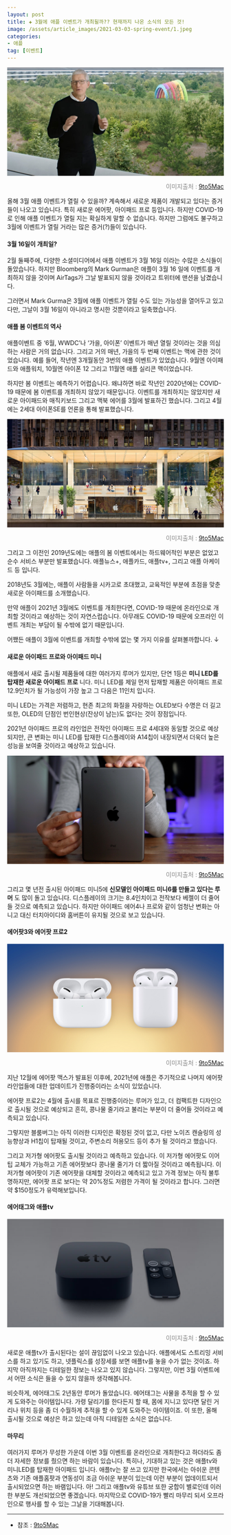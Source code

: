 ```yaml
---  
layout: post  
title: ✚ 3월에 애플 이벤트가 개최될까?? 현재까지 나온 소식의 모든 것!
image: /assets/article_images/2021-03-03-spring-event/1.jpeg
categories:
- 애플
tag: [이벤트]
---  
```

<div class="markdown-image">
<img src="/assets/article_images/2021-03-03-spring-event/1.jpeg" alt="" align="middle"/><p style="text-align:right;  color:#878787"> 이미지출처 : <a href="https://bit.ly/3kE9W13"> 9to5Mac </a></p> </div>

<p class="drop-korean">
올해 3월 애플 이벤트가 열릴 수 있을까? 계속해서 새로운 제품이 개발되고 있다는 증거들이 나오고 있습니다. 특히 새로운 에어팟, 아이패드 프로 등입니다. 하지만 COVID-19로 인해 애플 이벤트가 열릴 지는 확실하게 말할 수 없습니다. 하지만 그럼에도 불구하고 3월에 이벤트가 열릴 거라는 많은 증거(?)들이 있습니다.
</p>

#### 3월 16일이 개최일?
2월 둘째주에, 다양한 소셜미디어에서 애플 이벤트가 3월 16일 이라는 수많은 소식들이 돌았습니다. 하지만 Bloomberg의 Mark Gurman은 애플이 3월 16 일에 이벤트를 개최하지 않을 것이며 AirTags가 그날 발표되지 않을 것이라고 트위터에 맨션을 남겼습니다.

그러면서 Mark Gurma은 3월에 애플 이벤트가 열릴 수도 있는 가능성을 열어두고 있고 다만, 그날이 3월 16일이 아니라고 명시한 것뿐이라고 일축했습니다.

#### 애플 봄 이벤트의 역사
애플이벤트 중 ‘6월, WWDC’나 ‘가을, 아이폰’ 이벤트가 매년 열릴 것이라는 것을 의심하는 사람은 거의 없습니다. 그리고 거의 매년, 가을의 두 번째 이벤트는 맥에 관한 것이었습니다. 예를 들어, 작년엔 3개월동안 3번의 애플 이벤트가 있었습니다. 9월엔 아이패드와 애플워치, 10월엔 아이폰 12 그리고 11월엔 애플 실리콘 맥이었습니다.

하지만 봄 이벤트는 예측하기 어렵습니다. 왜냐하면 바로 작년인 2020년에는 COVID-19 때문에 봄 이벤트를 개최하지 않았기 때문입니다. 이벤트를 개최하지는 않았지만 새로운 아이패드와 매직키보드 그리고 맥북 에어를 3월에 발표하긴 했습니다. 그리고 4월에는 2세대 아이폰SE를 언론을 통해 발표했습니다.

<div class="markdown-image">
<img src="/assets/article_images/2021-03-03-spring-event/2.jpg" alt="" align="middle"/><p style="text-align:right;  color:#878787"> 이미지출처 : <a href="https://bit.ly/3kE9W13"> 9to5Mac </a></p> </div>

그리고 그 이전인 2019년도에는 애플의 봄 이벤트에서는 하드웨어적인 부분은 없었고 순수 서비스 부분만 발표했습니다. 애플뉴스+, 애플카드, 애플tv+, 그리고 애플 아케이드 등 입니다.

2018년도 3월에는, 애플이 사람들을 시카고로 초대했고, 교육적인 부분에 초점을 맞춘 새로운 아이패드를 소개했습니다.

만약 애플이 2021년 3월에도 이벤트를 개최한다면, COVID-19 때문에 온라인으로 개최할 것이라고 예상하는 것이 자연스럽습니다. 아무래도 COVID-19 때문에 오프라인 이벤트 개최는 부담이 될 수밖에 없기 때문입니다.

어쨌든 애플이 3월에 이벤트를 개최할 수밖에 없는 몇 가지 이유를 살펴볼까합니다. ↓

#### 새로운 아이패드 프로와 아이패드 미니
애플에서 새로 출시될 제품들에 대한 여러가지 루머가 있지만, 단연 1등은 **미니 LED를 탑재한 새로운 아이패드 프로** 니다. 미니 LED를 제일 먼저 탑재할 제품은 아이패드 프로 12.9인치가 될 가능성이 가장 높고 그 다음은 11인치 입니다.

미니 LED는 가격은 저렴하고, 현존 최고의 화질을 자랑하는 OLED보다 수명은 더 길고 또한, OLED의 단점인 번인현상(잔상이 남는)도 없다는 것이 장점입니다.

2021년 아이패드 프로의 라인업은 전작인 아이패드 프로 4세대와 동일할 것으로 예상되지만, 큰 변화는 미니 LED를 탑재한 디스플레이와 A14칩이 내장되면서 더욱더 높은 성능을 보여줄 것이라고 예상하고 있습니다.

<div class="markdown-image">
<img src="/assets/article_images/2021-03-03-spring-event/3.jpg" alt="" align="middle"/><p style="text-align:right;  color:#878787"> 이미지출처 : <a href="https://bit.ly/3kE9W13"> 9to5Mac </a></p> </div>

그리고 몇 년전 출시된 아이패드 미니5에 **신모델인 아이패드 미니6를 만들고 있다는 루머** 도 많이 돌고 있습니다. 디스플레이의 크기는 8.4인치이고 전작보다 베젤이 더 줄어들 것으로 예측되고 있습니다. 하지만 아이패드 에어4나 프로와 같이 엄청난 변화는 아니고 대신 터치아이디와 홈버튼이 유지될 것으로 보고 있습니다.

#### 에어팟3와 에어팟 프로2
<div class="markdown-image">
<img src="/assets/article_images/2021-03-03-spring-event/4.jpg" alt="" align="middle"/><p style="text-align:right;  color:#878787"> 이미지출처 : <a href="https://bit.ly/3kE9W13"> 9to5Mac </a></p> </div>
지난 12월에 에어팟 맥스가 발표된 이후에, 2021년에 애플은 주기적으로 나머지 에어팟 라인업들에 대한 업데이트가 진행중이라는 소식이 있었습니다.

에어팟 프로2는 4월에 출시를 목표르 진행중이라는 루머가 있고, 더 컴팩트한 디자인으로 출시될 것으로 예상되고 흔히, 콩나물 줄기라고 불리는 부분이 더 줄어들 것이라고 예측되고 있습니다.

그렇지만 블룸버그는 아직 이러한 디자인은 확정된 것이 없고, 다만 노이즈 캔슬링의 성능향상과 H1칩이 탑재될 것이고, 주변소리 허용모드 등이 추가 될 것이라고 했습니다.

그리고 저가형 에어팟도 출시될 것이라고 예측하고 있습니다. 이 저가형 에어팟도 이어팁 교체가 가능하고 기존 에어팟보다 콩나물 줄기가 더 짧아질 것이라고 예측됩니다. 이 저가형 에어팟이 기존 에어팟을 대체할 것이라고 예측되고 있고  가격 정보는 아직 불투명하지만, 에어팟 프로 보다는 약 20%정도 저렴한 가격이 될 것이라고 합니다. 그러면 약 $150정도가 유력해보입니다.

#### 에어태그와 애플tv
<div class="markdown-image">
<img src="/assets/article_images/2021-03-03-spring-event/5.jpg" alt="" align="middle"/><p style="text-align:right;  color:#878787"> 이미지출처 : <a href="https://bit.ly/3kE9W13"> 9to5Mac </a></p> </div>
새로운 애플tv가 출시된다는 설이 끊임없이 나오고 있습니다. 애플에서도 스트리밍 서비스를 하고 있기도 하고, 넷플릭스를 성장세를 보면 애플tv를 놓을 수가 없는 것이죠. 하지막 아직까지는 디테일한 정보는 나오고 있지 않습니다. 그렇지만, 이번 3월 이벤트에서 어떤 소식은 들을 수 있지 않을까 생각해봅니다.

비슷하게, 에어태그도 2년동안 루머가 돌았습니다. 에어태그는 사물을 추적을 할 수 있게 도와주는 아이템입니다. 가령 달리기를 한다든지 할 때, 몸에 지니고 있다면 달린 거리나 위치 등을 좀 더 수월하게 추적을 할 수 있게 도와주는 아이템이죠. 이 또한, 올해 출시될 것으로 예상은 하고 있는데 아직 디테일한 소식은 없습니다.

#### 마무리
여러가지 루머가 무성한 가운데 이번 3월 이벤트를 온라인으로 개최한다고 하더라도 좀 더 자세한 정보를 줬으면 하는 바람이 있습니다. 특히나, 기대하고 있는 것은 애플tv와 미니LED를 탑재한 아이패드 입니다. 애플tv는 잘 쓰고 있지만 한국에서는 아쉬운 콘텐츠와 기존 애플홈팟과 연동성이 조금 아쉬운 부분이 있는데 이런 부분이 업데이트되서 출시되었으면 하는 바램입니다. 아! 그리고 애플tv와 유튜브 또한 궁합이 별로인데 이러한 부분도 개선되었으면 좋겠습니다. 마지막으로 COVID-19가 빨리 마무리 되서 오프라인으로 행사를 할 수 있는 그날을 기대해봅니다.


---

* 참조 : [9to5Mac](https://9to5mac.com/2021/02/20/apple-spring-event-rumors-2021/)
